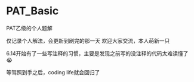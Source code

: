 # PAT_Basic
PAT乙级的个人题解

仅记录个人解法，会更新到刷完的那一天
欢迎大家交流，本人萌新一只

6.14开始有了一些写注释的习惯，主要是发现之前写的没注释的代码太难读懂了😭

等驾照到手之后，coding life就会回归了
